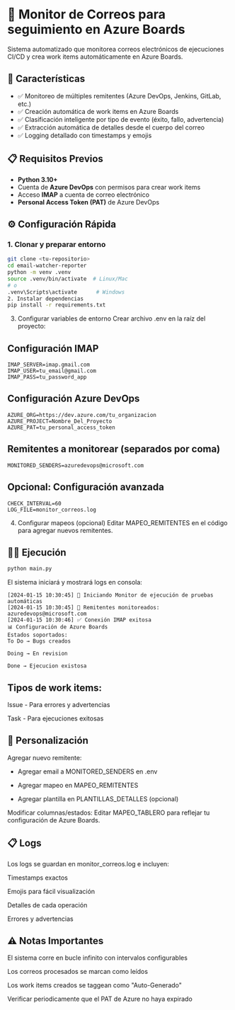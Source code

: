 # 📧 Monitor de Correos para seguimiento en Azure Boards

Sistema automatizado que monitorea correos electrónicos de ejecuciones CI/CD y crea work items automáticamente en Azure Boards.

## 🚀 Características

- ✅ Monitoreo de múltiples remitentes (Azure DevOps, Jenkins, GitLab, etc.)
- ✅ Creación automática de work items en Azure Boards
- ✅ Clasificación inteligente por tipo de evento (éxito, fallo, advertencia)
- ✅ Extracción automática de detalles desde el cuerpo del correo
- ✅ Logging detallado con timestamps y emojis

## 📋 Requisitos Previos

- **Python 3.10+**
- Cuenta de **Azure DevOps** con permisos para crear work items
- Acceso **IMAP** a cuenta de correo electrónico
- **Personal Access Token (PAT)** de Azure DevOps

## ⚙️ Configuración Rápida

### 1. Clonar y preparar entorno
```bash
git clone <tu-repositorio>
cd email-watcher-reporter
python -m venv .venv
source .venv/bin/activate  # Linux/Mac
# o
.venv\Scripts\activate      # Windows
2. Instalar dependencias
pip install -r requirements.txt
```
3. Configurar variables de entorno
Crear archivo .env en la raíz del proyecto:

## Configuración IMAP
```
IMAP_SERVER=imap.gmail.com
IMAP_USER=tu_email@gmail.com
IMAP_PASS=tu_password_app
```

## Configuración Azure DevOps
```
AZURE_ORG=https://dev.azure.com/tu_organizacion
AZURE_PROJECT=Nombre_Del_Proyecto
AZURE_PAT=tu_personal_access_token
```

## Remitentes a monitorear (separados por coma)
```
MONITORED_SENDERS=azuredevops@microsoft.com
```
## Opcional: Configuración avanzada
```
CHECK_INTERVAL=60
LOG_FILE=monitor_correos.log
```
4. Configurar mapeos (opcional)
Editar MAPEO_REMITENTES en el código para agregar nuevos remitentes.

## 🏃‍♂️ Ejecución
```bash
python main.py
```
El sistema iniciará y mostrará logs en consola:

```
[2024-01-15 10:30:45] 🚀 Iniciando Monitor de ejecución de pruebas automáticas
[2024-01-15 10:30:45] 👀 Remitentes monitoreados: azuredevops@microsoft.com
[2024-01-15 10:30:46] ✅ Conexión IMAP exitosa
📊 Configuración de Azure Boards
Estados soportados:
To Do → Bugs creados

Doing → En revision

Done → Ejecucion existosa
```
## Tipos de work items:
Issue - Para errores y advertencias

Task - Para ejecuciones exitosas


## 🎨 Personalización
Agregar nuevo remitente:
* Agregar email a  MONITORED_SENDERS en .env

* Agregar mapeo en MAPEO_REMITENTES

* Agregar plantilla en PLANTILLAS_DETALLES (opcional)

Modificar columnas/estados:
Editar MAPEO_TABLERO para reflejar tu configuración de Azure Boards.

## 📋 Logs
Los logs se guardan en monitor_correos.log e incluyen:

Timestamps exactos

Emojis para fácil visualización

Detalles de cada operación

Errores y advertencias

## ⚠️ Notas Importantes
El sistema corre en bucle infinito con intervalos configurables

Los correos procesados se marcan como leídos

Los work items creados se taggean como "Auto-Generado"

Verificar periodicamente que el PAT de Azure no haya expirado
